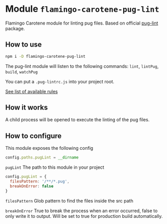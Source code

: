 # Module `flamingo-carotene-pug-lint`

Flamingo Carotene module for linting pug files. Based on official [pug-lint](https://github.com/pugjs/pug-lint) package.

## How to use

```bash
npm i -D flamingo-carotene-pug-lint
```

The pug-lint module will listen to the following commands: `lint`, `lintPug`, `build`, `watchPug`

You can put a `.pug-lintrc.js` into your project root.

[See list of available rules](https://github.com/pugjs/pug-lint/blob/master/docs/rules.md)

## How it works

A child process will be opened to execute the linting of the pug files.

## How to configure

This module exposes the following config

```js
config.paths.pugLint = __dirname
```

`pugLint` The path to this module in your project

```js
config.pugLint = {
  filesPattern: '/**/*.pug',
  breakOnError: false
}
```

`filesPattern` Glob pattern to find the files inside the src path

`breakOnError` True to break the process when an error occurred, false to only write it to output. Will be set to true
for production build automatically.
